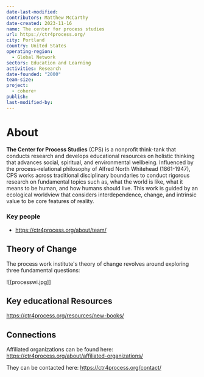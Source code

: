 ```yaml
---
date-last-modified: 
contributors: Matthew McCarthy
date-created: 2023-11-16
name: The center for process studies
url: https://ctr4process.org/
city: Portland
country: United States
operating-region:
  - Global Network
sectors: Education and Learning
activities: Research
date-founded: "2000"
team-size: 
project:
  - cohere+
publish: 
last-modified-by:
---
```


# About 

**The Center for Process Studies** (CPS) is a nonprofit think-tank that conducts research and develops educational resources on holistic thinking that advances social, spiritual, and environmental wellbeing. Influenced by the process-relational philosophy of Alfred North Whitehead (1861-1947), CPS works across traditional disciplinary boundaries to conduct rigorous research on fundamental topics such as, what the world is like, what it means to be human, and how humans should live. This work is guided by an ecological worldview that considers interdependence, change, and intrinsic value to be core features of reality.

### Key people 

- https://ctr4process.org/about/team/
## Theory of Change 

The process work institute's theory of change revolves around exploring three fundamental questions:

![[processwi.jpg]]
## Key educational Resources 

https://ctr4process.org/resources/new-books/
## Connections 

Affiliated organizations can be found here: https://ctr4process.org/about/affiliated-organizations/

They can be contacted here: https://ctr4process.org/contact/